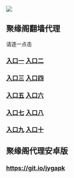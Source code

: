 

![](https://raw.githubusercontent.com/hao369/a/master/j.jpg)



## 聚缘阁翻墙代理 

 请逐一点击

### **[入口一](https://0zpzup6k8i.execute-api.ap-northeast-2.amazonaws.com/h)** **[入口二]( https://4mxa4kxdwh.execute-api.us-east-1.amazonaws.com/e)**

### **[入口三]( https://sit6rb4ewf.execute-api.us-east-1.amazonaws.com/12)**  **[入口四]( https://sit6rb4ewf.execute-api.us-east-1.amazonaws.com/12)**

### **[入口五](https://s3.ap-south-1.amazonaws.com/jyg5/jyg.html)**  **[入口六](https://s3-us-west-2.amazonaws.com/jyg7/jyg.html)**


###  **[入口七](https://s3-us-west-1.amazonaws.com/jyg6/jyg.html)**  **[入口八](https://s3-eu-west-1.amazonaws.com/jyg8/jyg.html)**


###  **[入口九](https://s3.eu-central-1.amazonaws.com/jyg3/jyg.html)**  **[入口十](https://s3-ap-southeast-2.amazonaws.com/jyg1/jyg.html)**


##  聚缘阁代理安卓版

### https://git.io/jygapk


